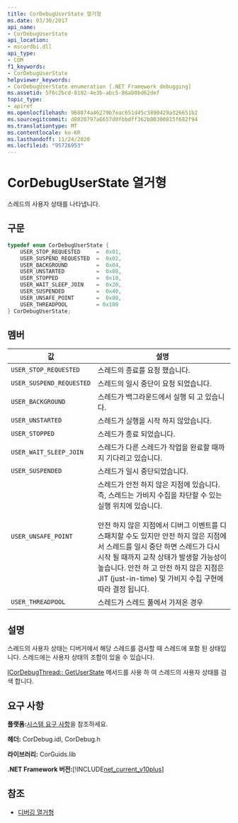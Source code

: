 ```yaml
---
title: CorDebugUserState 열거형
ms.date: 03/30/2017
api_name:
- CorDebugUserState
api_location:
- mscordbi.dll
api_type:
- COM
f1_keywords:
- CorDebugUserState
helpviewer_keywords:
- CorDebugUserState enumeration [.NET Framework debugging]
ms.assetid: 5f6c2bcd-8102-4e3b-abc5-86ab0bd62def
topic_type:
- apiref
ms.openlocfilehash: 968874a46279b7eac651d45c3890429a326651b2
ms.sourcegitcommit: d8020797a6657d0fbbdff362b80300815f682f94
ms.translationtype: MT
ms.contentlocale: ko-KR
ms.lasthandoff: 11/24/2020
ms.locfileid: "95726953"
---
```

# <a name="cordebuguserstate-enumeration"></a>CorDebugUserState 열거형

스레드의 사용자 상태를 나타냅니다.  
  
## <a name="syntax"></a>구문  
  
```cpp  
typedef enum CorDebugUserState {  
    USER_STOP_REQUESTED     =  0x01,  
    USER_SUSPEND_REQUESTED  =  0x02,  
    USER_BACKGROUND         =  0x04,  
    USER_UNSTARTED          =  0x08,  
    USER_STOPPED            =  0x10,  
    USER_WAIT_SLEEP_JOIN    =  0x20,  
    USER_SUSPENDED          =  0x40,  
    USER_UNSAFE_POINT       =  0x80,  
    USER_THREADPOOL         = 0x100  
} CorDebugUserState;  
```  
  
## <a name="members"></a>멤버  
  
|값|설명|  
|-----------|-----------------|  
|`USER_STOP_REQUESTED`|스레드의 종료를 요청 했습니다.|  
|`USER_SUSPEND_REQUESTED`|스레드의 일시 중단이 요청 되었습니다.|  
|`USER_BACKGROUND`|스레드가 백그라운드에서 실행 되 고 있습니다.|  
|`USER_UNSTARTED`|스레드가 실행을 시작 하지 않았습니다.|  
|`USER_STOPPED`|스레드가 종료 되었습니다.|  
|`USER_WAIT_SLEEP_JOIN`|스레드가 다른 스레드가 작업을 완료할 때까지 기다리고 있습니다.|  
|`USER_SUSPENDED`|스레드가 일시 중단되었습니다.|  
|`USER_UNSAFE_POINT`|스레드가 안전 하지 않은 지점에 있습니다. 즉, 스레드는 가비지 수집을 차단할 수 있는 실행 위치에 있습니다.<br /><br /> 안전 하지 않은 지점에서 디버그 이벤트를 디스패치할 수도 있지만 안전 하지 않은 지점에서 스레드를 일시 중단 하면 스레드가 다시 시작 될 때까지 교착 상태가 발생할 가능성이 높습니다. 안전 하 고 안전 하지 않은 지점은 JIT (just-in-time) 및 가비지 수집 구현에 따라 결정 됩니다.|  
|`USER_THREADPOOL`|스레드가 스레드 풀에서 가져온 경우|  
  
## <a name="remarks"></a>설명  

 스레드의 사용자 상태는 디버거에서 해당 스레드를 검사할 때 스레드에 포함 된 상태입니다. 스레드에는 사용자 상태의 조합이 있을 수 있습니다.  
  
 [ICorDebugThread:: GetUserState](icordebugthread-getuserstate-method.md) 메서드를 사용 하 여 스레드의 사용자 상태를 검색 합니다.  
  
## <a name="requirements"></a>요구 사항  

 **플랫폼:**[시스템 요구 사항](../../get-started/system-requirements.md)을 참조하세요.  
  
 **헤더:** CorDebug.idl, CorDebug.h  
  
 **라이브러리:** CorGuids.lib  
  
 **.NET Framework 버전:**[!INCLUDE[net_current_v10plus](../../../../includes/net-current-v10plus-md.md)]  
  
## <a name="see-also"></a>참조

- [디버깅 열거형](debugging-enumerations.md)
